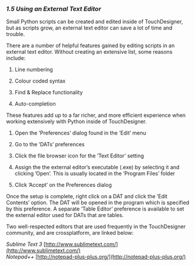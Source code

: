 
### *1.5 Using an External Text Editor*

Small Python scripts can be created and edited inside of TouchDesigner, but as scripts grow, an external text editor can save a lot of time and trouble.

There are a number of helpful features gained by editing scripts in an external text editor. Without creating an extensive list, some reasons include:

1. Line numbering

2. Colour coded syntax

3. Find & Replace functionality

4. Auto-completion


These features add up to a far richer, and more efficient experience when working extensively with Python inside of TouchDesigner.

1. Open the ’Preferences’ dialog found in the ’Edit’ menu

2. Go to the ’DATs’ preferences

3. Click the file browser icon for the ’Text Editor’ setting

4. Assign the the external editor’s executable (.exe) by selecting it and clicking ’Open’. This is usually located in the ’Program Files’ folder

5. Click ’Accept’ on the Preferences dialog

Once the setup is complete, right click on a DAT and click the ’Edit Contents’ option. The DAT will be opened in the program which is specified by this preference. A separate ’Table Editor’ preference is available to set the external editor used for DATs that are tables.

Two well-respected editors that are used frequently in the TouchDesigner community, and are crossplatform, are linked below:

*Sublime Text 3* [http://www.sublimetext.com/](http://www.sublimetext.com/)<br>
*Notepad++* [http://notepad-plus-plus.org/](http://notepad-plus-plus.org/)
